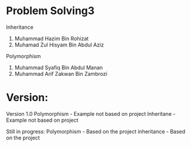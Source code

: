 # Problem Solving3

Inheritance
1) Muhammad Hazim Bin Rohizat 
2) Muhamad Zul Hisyam Bin Abdul Aziz

Polymorphism
1) Muhammad Syafiq Bin Abdul Manan
2) Muhammad Arif Zakwan Bin Zambrozi

# Version:

Version 1.0
Polymorphism - Example not based on project
Inheritane - Example not based on project

Still in progress:
Polymorphism - Based on the project
inheritance - Based on the project
